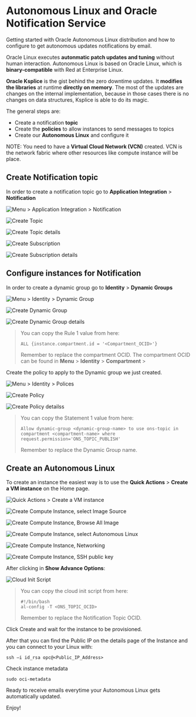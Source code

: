 # Autonomous Linux and Oracle Notification Service

Getting started with Oracle Autonomous Linux distribution and how to configure to get autonomous updates notifications by email.

Oracle Linux executes **autonmatic patch updates and tuning** without human interaction. Autonomous Linux is based on Oracle Linux, which is **binary-compatible** with Red at Enterprise Linux.

**Oracle Ksplice** is the gist behind the zero downtime updates. It **modifies the libraries** at runtime **directly on memory**. The most of the updates are changes on the internal implementation, because in those cases there is no changes on data structures, Ksplice is able to do its magic.

The general steps are:

- Create a notification **topic**
- Create the **policies** to allow instances to send messages to topics
- Create our **Autonomous Linux** and configure it

NOTE: You need to have a **Virtual Cloud Network (VCN)** created. VCN is the network fabric where other resources like compute instance will be place.

## Create Notification topic

In order to create a notification topic go to **Application Integration** > **Notification**

![Menu > Application Integration > Notification](./images/ons-01.png)



![Create Topic](./images/ons-02.png)



![Create Topic details](./images/ons-03.png)



![Create Subscription](./images/ons-04.png)



![Create Subscription details](./images/ons-05.png)

## Configure instances for Notification

In order to create a dynamic group go to **Identity** > **Dynamic Groups**

![Menu > Identity > Dynamic Group](./images/dg-01.png)



![Create Dynamic Group](./images/dg-02.png)



![Create Dynamic Group details](./images/dg-03.png)

> You can copy the Rule 1 value from here:
>
> ```
> ALL {instance.compartment.id = '<Compartment_OCID>'}
> ```
>
> Remember to replace the compartment OCID. The compartment OCID can be found in **Menu** > **Identity** > **Compartment** > <Your Compartment Name>

Create the policy to apply to the Dynamic group we just created.

![Menu > Identity > Polices](./images/dg-04.png)



![Create Policy](./images/dg-05.png)



![Create Policy detailss](./images/dg-06.png)

> You can copy the Statement 1 value from here:
>
> ```
> Allow dynamic-group <dynamic-group-name> to use ons-topic in compartment <compartment-name> where request.permission='ONS_TOPIC_PUBLISH'
> ```
>
> Remember to replace the Dynamic Group name.



## Create an Autonomous Linux

To create an instance the easiest way is to use the **Quick Actions** > **Create a VM instance** on the Home page.

![Quick Actions > Create a VM instance](./images/linux-01.png)



![Create Compute Instance, select Image Source](./images/linux-02.png)



![Create Compute Instance, Browse All Image](./images/linux-03.png)



![Create Compute Instance, select Autonomous Linux](./images/linux-04.png)



![Create Compute Instance, Networking](./images/linux-05.png)



![Create Compute Instance, SSH public key](./images/linux-06.png)



After clicking in **Show Advance Options**:

![Cloud Init Script](./images/linux-07.png)

> You can copy the cloud init script from here:
>
> ```
> #!/bin/bash
> al-config -T <ONS_TOPIC_OCID>
> ```
>
> Remember to replace the Notification Topic OCID.

Click Create and wait for the instance to be provisioned.

After that you can find the Public IP on the details page of the Instance and you can connect to your Linux with:

```
ssh –i id_rsa opc@<Public_IP_Address>
```

Check instance metadata

```
sudo oci-metadata
```

Ready to receive emails everytime your Autonomous Linux gets automatically updated.

Enjoy!